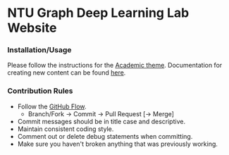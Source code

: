 # NTU Graph Deep Learning Lab Website

### Installation/Usage

Please follow the instructions for the [Academic theme](https://sourcethemes.com/academic/).
Documentation for creating new content can be found [here](https://sourcethemes.com/academic/docs/managing-content/).

### Contribution Rules

- Follow the [GitHub Flow](https://guides.github.com/introduction/flow/).
    - Branch/Fork → Commit → Pull Request [→ Merge]
- Commit messages should be in title case and descriptive.
- Maintain consistent coding style.
- Comment out or delete debug statements when committing.
- Make sure you haven't broken anything that was previously working.
